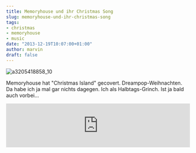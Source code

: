 ```yaml
---
title: Memoryhouse und ihr Christmas Song
slug: memoryhouse-und-ihr-christmas-song
tags:
- christmas
- memoryhouse
- music
date: "2013-12-19T10:07:00+01:00"
author: marvin
draft: false
---
```

![a3205418858_10](/images/a3205418858_10.jpg)

Memoryhouse hat "Christmas Island" gecovert. Dreampop-Weihnachten. Da
habe ich ja mal gar nichts dagegen. Ich als Halbtags-Grinch. Ist ja bald
auch vorbei...

<iframe style="border: 0; width: 100%; height: 120px;" src="https://bandcamp.com/EmbeddedPlayer/track=2247335581/size=medium/bgcol=ffffff/linkcol=0687f5/transparent=true/" seamless>[Christmas
Island (The Andrew Sisters Cover) by
Memoryhouse](http://memoryhouse.bandcamp.com/track/christmas-island-the-andrew-sisters-cover)</iframe>